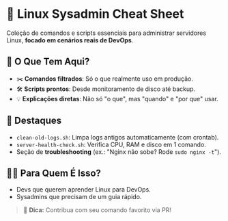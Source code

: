 # 🐧 Linux Sysadmin Cheat Sheet  

Coleção de comandos e scripts essenciais para administrar servidores Linux, **focado em cenários reais de DevOps**.  

## 🚀 O Que Tem Aqui?  
- ✂️ **Comandos filtrados**: Só o que realmente uso em produção.  
- 🛠️ **Scripts prontos**: Desde monitoramento de disco até backup.  
- 💡 **Explicações diretas**: Não só "o que", mas "quando" e "por que" usar.  

## 🌟 Destaques  
- `clean-old-logs.sh`: Limpa logs antigos automaticamente (com crontab).  
- `server-health-check.sh`: Verifica CPU, RAM e disco em 1 comando.  
- Seção de **troubleshooting** (ex.: "Nginx não sobe? Rode `sudo nginx -t`").  

## 👨‍💻 Para Quem É Isso?  
- Devs que querem aprender Linux para DevOps.  
- Sysadmins que precisam de um guia rápido.  

> 💬 **Dica:** Contribua com seu comando favorito via PR!  